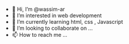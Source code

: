 - 👋 Hi, I’m @wassim-ar
- 👀 I’m interested in web development 
- 🌱 I’m currently learning html,  css , Javascript 
- 💞️ I’m looking to collaborate on ...
- 📫 How to reach me ...

<!---
wassim-ar/wassim-ar is a ✨ special ✨ repository because its `README.md` (this file) appears on your GitHub profile.
You can click the Preview link to take a look at your changes.
--->
